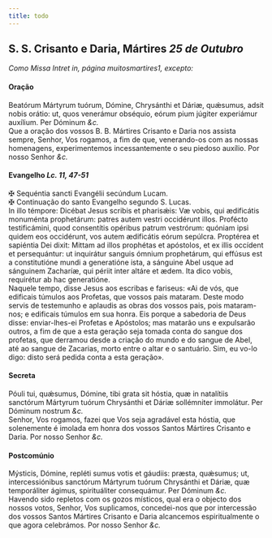 ```yaml
---
title: todo
---
```

<h2 class="text-center">S. S. Crisanto e Daria, Mártires <em>25 de Outubro</em></h2>

<em>Como Missa Intret in, página muitosmartires1, excepto:</em>

<h4 class="text-center">Oração</h4>
<div class="container-fluid">
<div class="row">
<div class="dropcap text-justify">
Beatórum Mártyrum tuórum, Dómine, Chrysánthi et Dáriæ, quǽsumus, adsit nobis orátio: ut, quos venerámur obséquio, eórum pium júgiter experiámur auxílium. Per Dóminum <em>&c.</em>
</div>
<div class="dropcap text-justify">
Que a oração dos vossos B. B. Mártires Crisanto e Daria nos assista sempre, Senhor, Vos rogamos, a fim de que, venerando-os com as nossas homenagens, experimentemos incessantemente o seu piedoso auxílio. Por nosso Senhor <em>&c.</em>
</div>
</div>
</div>

<h4 class="text-center">Evangelho <em>Lc. 11, 47-51</em></h4>
<div class="container-fluid">
<div class="row">
<div class="text-justify">
<span class="text-danger">&#10016;</span> Sequéntia sancti Evangélii secúndum Lucam.
</div>
<div class="text-justify">
<span class="text-danger">&#10016;</span> Continuação do santo Evangelho segundo S. Lucas.
</div>
<div class="dropcap text-justify">
In illo témpore: Dicébat Jesus scribis et pharisǽis: Væ vobis, qui ædificátis monuménta prophetárum: patres autem vestri occidérunt illos. Profécto testificámini, quod consentítis opéribus patrum vestrórum: quóniam ipsi quidem eos occidérunt, vos autem ædificátis eórum sepúlcra. Proptérea et sapiéntia Dei dixit: Mittam ad illos prophétas et apóstolos, et ex illis occídent et persequántur: ut inquirátur sanguis ómnium prophetárum, qui effúsus est a constitutióne mundi a generatióne ista, a sánguine Abel usque ad sánguinem Zacharíæ, qui périit inter altáre et ædem. Ita dico vobis, requirétur ab hac generatióne.
</div>
<div class="dropcap text-justify">
Naquele tempo, disse Jesus aos escribas e fariseus: «Ai de vós, que edificais túmulos aos Profetas, que vossos pais mataram. Deste modo servis de testemunho e aplaudis as obras dos vossos pais, pois mataram-nos; e edificais túmulos em sua honra. Eis porque a sabedoria de Deus disse: enviar-lhes-ei Profetas e Apóstolos; mas matarão uns e expulsarão outros, a fim de que a esta geração seja tomada conta do sangue dos profetas, que derramou desde a criação do mundo e do sangue de Abel, até ao sangue de Zacarias, morto entre o altar e o santuário. Sim, eu vo-lo digo: disto será pedida conta a esta geração».
</div>
</div>
</div>

<h4 class="text-center">Secreta</h4>
<div class="container-fluid">
<div class="row">
<div class="dropcap text-justify">
Póuli tui, quǽsumus, Dómine, tibi grata sit hóstia, quæ in natalítiis sanctórum Mártyrum tuórum Chrysánthi et Dáriæ sollémniter immolátur. Per Dóminum nostrum <em>&c.</em>
</div>
<div class="dropcap text-justify">
Senhor, Vos rogamos, fazei que Vos seja agradável esta hóstia, que solenemente é imolada em honra dos vossos Santos Mártires Crisanto e Daria. Por nosso Senhor <em>&c.</em>
</div>
</div>
</div>

<h4 class="text-center">Postcomúnio</h4>
<div class="container-fluid">
<div class="row">
<div class="dropcap text-justify">
Mýsticis, Dómine, repléti sumus votis et gáudiis: præsta, quǽsumus; ut, intercessiónibus sanctórum Mártyrum tuórum Chrysánthi et Dáriæ, quæ temporáliter ágimus, spirituáliter consequámur. Per Dóminum <em>&c.</em>
</div>
<div class="dropcap text-justify">
Havendo sido repletos com os gozos místicos, qual era o objecto dos nossos votos, Senhor, Vos suplicamos, concedei-nos que por intercessão dos vossos Santos Mártires Crisanto e Daria alcancemos espiritualmente o que agora celebrámos. Por nosso Senhor <em>&c.</em>
</div>
</div>
</div>